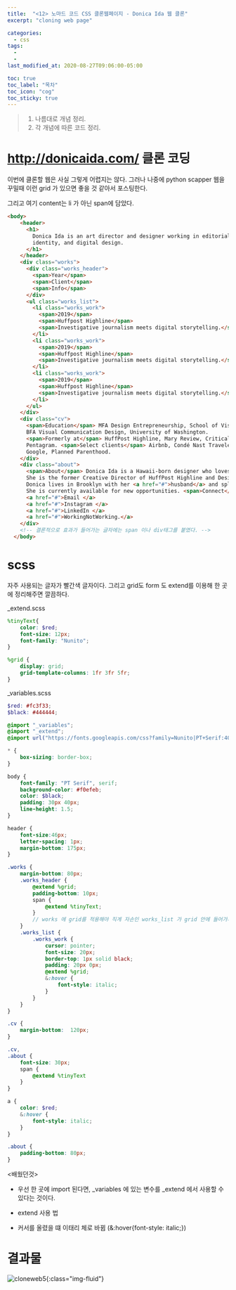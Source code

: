 ```yaml
---
title:  "<12> 노마드 코드 CSS 클론웹페이지 - Donica Ida 웹 클론"
excerpt: "cloning web page"

categories:
  - css
tags:
  - 
  - 
last_modified_at: 2020-08-27T09:06:00-05:00

toc: true
toc_label: "목차"
toc_icon: "cog"
toc_sticky: true
---
```


> 1. 나름대로 개념 정리.  
> 2. 각 개념에 따른 코드 정리.  


# http://donicaida.com/ 클론 코딩

이번에 클론할 웹은 사실 그렇게 어렵지는 않다. 그러나 나중에 python scapper 웹을 꾸밀때 이런 grid 가 있으면 좋을 것 같아서 포스팅한다.

그리고 여기 content는 li 가 아닌 span에 담았다.

```html
<body>
    <header>
      <h1>
        Donica Ida is an art director and designer working in editorial,
        identity, and digital design.
      </h1>
    </header>
    <div class="works">
      <div class="works_header">
        <span>Year</span>
        <span>Client</span>
        <span>Info</span>
      </div>
      <ul class="works_list">
        <li class="works_work">
          <span>2019</span>
          <span>Huffpost Highline</span>
          <span>Investigative journalism meets digital storytelling.</span>
        </li>
        <li class="works_work">
          <span>2019</span>
          <span>Huffpost Highline</span>
          <span>Investigative journalism meets digital storytelling.</span>
        </li>
        <li class="works_work">
          <span>2019</span>
          <span>Huffpost Highline</span>
          <span>Investigative journalism meets digital storytelling.</span>
        </li>
      </ul>
    </div>
    <div class="cv">
      <span>Education</span> MFA Design Entrepreneurship, School of Visual Arts;
      BFA Visual Communication Design, University of Washington.
      <span>Formerly at</span> HuffPost Highline, Mary Review, Critical Mass,
      Pentagram. <span>Select clients</span> Airbnb, Condé Nast Traveler,
      Google, Planned Parenthood.
    </div>
    <div class="about">
      <span>About</span> Donica Ida is a Hawaii-born designer who loves beautiful typography and a well-told story. 
      She is the former Creative Director of HuffPost Highline and Design Director of Mary Review. 
      Donica lives in Brooklyn with her <a href="#">husband</a> and splits her time between freelance work, traveling, hikes, and ramen. 
      She is currently available for new opportunities. <span>Connect</span> 
      <a href="#">Email </a>
      <a href="#">Instagram </a>
      <a href="#">LinkedIn </a>
      <a href="#">WorkingNotWorking.</a>  
    </div>
    <!-- 결론적으로 효과가 들어가는 글자에는 span 이나 div태그를 붙였다. -->
  </body>
```

# scss

자주 사용되는 글자가 빨간색 글자이다. 그리고 grid도 form 도 extend를 이용해 한 곳에 정리해주면 깔끔하다.

_extend.scss
```scss
%tinyText{
    color: $red;
    font-size: 12px;
    font-family: "Nunito";
}

%grid {
    display: grid;
    grid-template-columns: 1fr 3fr 5fr;
}
```

_variables.scss
```scss
$red: #fc3f33;
$black: #444444;
```


```scss
@import "_variables";
@import "_extend";
@import url("https://fonts.googleapis.com/css?family=Nunito|PT+Serif:400,400i&display=swap");

* {
    box-sizing: border-box;
}

body {
    font-family: "PT Serif", serif;
    background-color: #f0efeb;
    color: $black;
    padding: 30px 40px;
    line-height: 1.5;
}

header {
    font-size:46px;
    letter-spacing: 1px;
    margin-bottom: 175px;
}

.works {
    margin-bottom: 80px;
    .works_header {
        @extend %grid;
        padding-bottom: 10px;
        span {
            @extend %tinyText;
        } 
        // works 에 grid를 적용해야 직계 자손인 works_list 가 grid 안에 들어가게 된다.
    }
    .works_list {
        .works_work {
            cursor: pointer;
            font-size: 20px;
            border-top: 1px solid black;
            padding: 20px 0px;
            @extend %grid;
            &:hover {
                font-style: italic;
            }
        }
    }
}

.cv {
    margin-bottom:  120px;
}

.cv,
.about {
    font-size: 30px;
    span {
        @extend %tinyText
    }
}

a {
    color: $red;
    &:hover {
        font-style: italic;
    }
}

.about {
    padding-bottom: 80px;
}
```
<배웠던것>

- 우선 한 곳에 import 된다면, _variables 에 있는 변수를 _extend 에서 사용할 수 있다는 것이다. 

- extend 사용 법

- 커서를 올렸을 떄 이태리 체로 바뀜 (&:hover{font-style: italic;})


# 결과물

![cloneweb5](https://yeonghunko.github.io/assets/img/css/cloneweb5.png){:class="img-fluid"}




